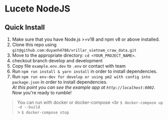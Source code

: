 # Lucete NodeJS

## Quick Install

1.  Make sure that you have Node.js >=v18 and npm v8 or above installed.
2.  Clone this repo using `git@github.com:duyanh4788/vrillar_vietnam_craw_data.git`
3.  Move to the appropriate directory: `cd <YOUR_PROJECT_NAME>`.<br />
4.  checkout branch develop and development
5.  Copy file `example.env.dev` to `.env` or contact with team
6.  Run `npm run install & yarn install` in order to install dependencies.<br />
7.  Run `npm run env-dev for develop or using pm2 with config into package.json` in order to install dependencies.<br />
    _At this point you can see the example app at `http://localhost:8002`._
    Now you're ready to rumble!

> You can run with docker or docker-compose <br
> `$ docker-compose up -d --build` <br> > `$ docker-compose stop` <br>
